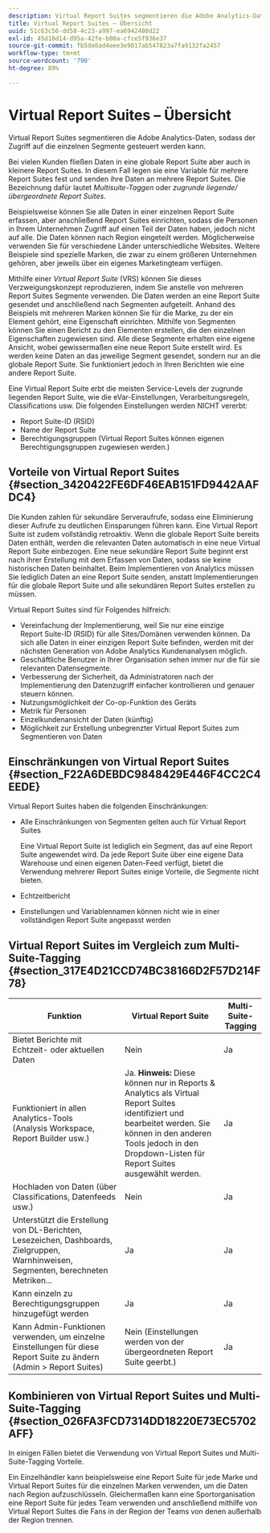 ```yaml
---
description: Virtual Report Suites segmentieren die Adobe Analytics-Daten, sodass der Zugriff auf die einzelnen Segmente gesteuert werden kann.
title: Virtual Report Suites – Übersicht
uuid: 51c63c56-dd58-4c23-a997-ea6942480d22
exl-id: 45d18d14-d95a-42fe-b00a-cfce5f936e37
source-git-commit: fb5de8ad4eee3e9017ab547823a7fa9132fa2457
workflow-type: tm+mt
source-wordcount: '790'
ht-degree: 89%

---
```


# Virtual Report Suites – Übersicht

Virtual Report Suites segmentieren die Adobe Analytics-Daten, sodass der Zugriff auf die einzelnen Segmente gesteuert werden kann.

Bei vielen Kunden fließen Daten in eine globale Report Suite aber auch in kleinere Report Suites. In diesem Fall legen sie eine Variable für mehrere Report Suites fest und senden ihre Daten an mehrere Report Suites. Die Bezeichnung dafür lautet *Multisuite-Taggen* oder *zugrunde liegende/übergeordnete Report Suites*.

Beispielsweise können Sie alle Daten in einer einzelnen Report Suite erfassen, aber anschließend Report Suites einrichten, sodass die Personen in Ihrem Unternehmen Zugriff auf einen Teil der Daten haben, jedoch nicht auf alle. Die Daten können nach Region eingeteilt werden. Möglicherweise verwenden Sie für verschiedene Länder unterschiedliche Websites. Weitere Beispiele sind spezielle Marken, die zwar zu einem größeren Unternehmen gehören, aber jeweils über ein eigenes Marketingteam verfügen.

Mithilfe einer *Virtual Report Suite* (VRS) können Sie dieses Verzweigungskonzept reproduzieren, indem Sie anstelle von mehreren Report Suites Segmente verwenden. Die Daten werden an eine Report Suite gesendet und anschließend nach Segmenten aufgeteilt. Anhand des Beispiels mit mehreren Marken können Sie für die Marke, zu der ein Element gehört, eine Eigenschaft einrichten. Mithilfe von Segmenten können Sie einen Bericht zu den Elementen erstellen, die den einzelnen Eigenschaften zugewiesen sind. Alle diese Segmente erhalten eine eigene Ansicht, wobei gewissermaßen eine neue Report Suite erstellt wird. Es werden keine Daten an das jeweilige Segment gesendet, sondern nur an die globale Report Suite. Sie funktioniert jedoch in Ihren Berichten wie eine andere Report Suite.

Eine Virtual Report Suite erbt die meisten Service-Levels der zugrunde liegenden Report Suite, wie die eVar-Einstellungen, Verarbeitungsregeln, Classifications usw. Die folgenden Einstellungen werden NICHT vererbt:

* Report Suite-ID (RSID)
* Name der Report Suite
* Berechtigungsgruppen (Virtual Report Suites können eigenen Berechtigungsgruppen zugewiesen werden.)

## Vorteile von Virtual Report Suites {#section_3420422FE6DF46EAB151FD9442AAFDC4}

Die Kunden zahlen für sekundäre Serveraufrufe, sodass eine Eliminierung dieser Aufrufe zu deutlichen Einsparungen führen kann. Eine Virtual Report Suite ist zudem vollständig retroaktiv. Wenn die globale Report Suite bereits Daten enthält, werden die relevanten Daten automatisch in eine neue Virtual Report Suite einbezogen. Eine neue sekundäre Report Suite beginnt erst nach ihrer Erstellung mit dem Erfassen von Daten, sodass sie keine historischen Daten beinhaltet. Beim Implementieren von Analytics müssen Sie lediglich Daten an eine Report Suite senden, anstatt Implementierungen für die globale Report Suite und alle sekundären Report Suites erstellen zu müssen.

Virtual Report Suites sind für Folgendes hilfreich:

* Vereinfachung der Implementierung, weil Sie nur eine einzige Report Suite-ID (RSID) für alle Sites/Domänen verwenden können. Da sich alle Daten in einer einzigen Report Suite befinden, werden mit der nächsten Generation von Adobe Analytics Kundenanalysen möglich.
* Geschäftliche Benutzer in Ihrer Organisation sehen immer nur die für sie relevanten Datensegmente.
* Verbesserung der Sicherheit, da Administratoren nach der Implementierung den Datenzugriff einfacher kontrollieren und genauer steuern können.
* Nutzungsmöglichkeit der Co-op-Funktion des Geräts
* Metrik für Personen
* Einzelkundenansicht der Daten (künftig)
* Möglichkeit zur Erstellung unbegrenzter Virtual Report Suites zum Segmentieren von Daten

## Einschränkungen von Virtual Report Suites {#section_F22A6DEBDC9848429E446F4CC2C4EEDE}

Virtual Report Suites haben die folgenden Einschränkungen:

* Alle Einschränkungen von Segmenten gelten auch für Virtual Report Suites

   Eine Virtual Report Suite ist lediglich ein Segment, das auf eine Report Suite angewendet wird. Da jede Report Suite über eine eigene Data Warehouse und einen eigenen Daten-Feed verfügt, bietet die Verwendung mehrerer Report Suites einige Vorteile, die Segmente nicht bieten.
* Echtzeitbericht
* Einstellungen und Variablennamen können nicht wie in einer vollständigen Report Suite angepasst werden

## Virtual Report Suites im Vergleich zum Multi-Suite-Tagging {#section_317E4D21CCD74BC38166D2F57D214F78}

| Funktion | Virtual Report Suite | Multi-Suite-Tagging |
|--- |--- |--- |
| Bietet Berichte mit Echtzeit- oder aktuellen Daten | Nein | Ja |
| Funktioniert in allen Analytics-Tools (Analysis Workspace, Report Builder usw.) | Ja. **Hinweis:** Diese können nur in Reports &amp; Analytics als Virtual Report Suites identifiziert und bearbeitet werden. Sie können in den anderen Tools jedoch in den Dropdown-Listen für Report Suites ausgewählt werden. | Ja |
| Hochladen von Daten (über Classifications, Datenfeeds usw.) | Nein | Ja |
| Unterstützt die Erstellung von DL-Berichten, Lesezeichen, Dashboards, Zielgruppen, Warnhinweisen, Segmenten, berechneten Metriken... | Ja | Ja |
| Kann einzeln zu Berechtigungsgruppen hinzugefügt werden | Ja | Ja |
| Kann Admin-Funktionen verwenden, um einzelne Einstellungen für diese Report Suite zu ändern (Admin > Report Suites) | Nein (Einstellungen werden von der übergeordneten Report Suite geerbt.) | Ja |

## Kombinieren von Virtual Report Suites und Multi-Suite-Tagging {#section_026FA3FCD7314DD18220E73EC5702AFF}

In einigen Fällen bietet die Verwendung von Virtual Report Suites und Multi-Suite-Tagging Vorteile.

Ein Einzelhändler kann beispielsweise eine Report Suite für jede Marke und Virtual Report Suites für die einzelnen Marken verwenden, um die Daten nach Region aufzuschlüsseln. Gleichermaßen kann eine Sportorganisation eine Report Suite für jedes Team verwenden und anschließend mithilfe von Virtual Report Suites die Fans in der Region der Teams von denen außerhalb der Region trennen.
